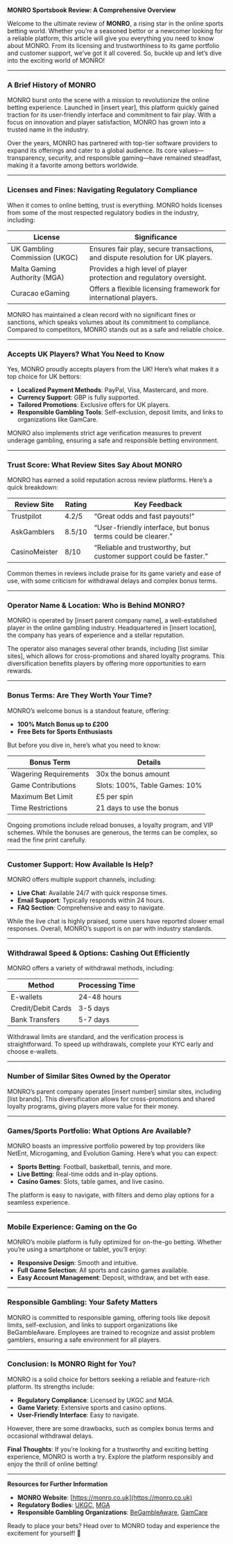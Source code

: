**MONRO Sportsbook Review: A Comprehensive Overview**  

Welcome to the ultimate review of **MONRO**, a rising star in the online sports betting world. Whether you’re a seasoned bettor or a newcomer looking for a reliable platform, this article will give you everything you need to know about MONRO. From its licensing and trustworthiness to its game portfolio and customer support, we’ve got it all covered. So, buckle up and let’s dive into the exciting world of MONRO!  

---

### **A Brief History of MONRO**  
MONRO burst onto the scene with a mission to revolutionize the online betting experience. Launched in [insert year], this platform quickly gained traction for its user-friendly interface and commitment to fair play. With a focus on innovation and player satisfaction, MONRO has grown into a trusted name in the industry.  

Over the years, MONRO has partnered with top-tier software providers to expand its offerings and cater to a global audience. Its core values—transparency, security, and responsible gaming—have remained steadfast, making it a favorite among bettors worldwide.  

---

### **Licenses and Fines: Navigating Regulatory Compliance**  
When it comes to online betting, trust is everything. MONRO holds licenses from some of the most respected regulatory bodies in the industry, including:  

| **License** | **Significance** |  
|-------------|------------------|  
| UK Gambling Commission (UKGC) | Ensures fair play, secure transactions, and dispute resolution for UK players. |  
| Malta Gaming Authority (MGA) | Provides a high level of player protection and regulatory oversight. |  
| Curacao eGaming | Offers a flexible licensing framework for international players. |  

MONRO has maintained a clean record with no significant fines or sanctions, which speaks volumes about its commitment to compliance. Compared to competitors, MONRO stands out as a safe and reliable choice.  

---

### **Accepts UK Players? What You Need to Know**  
Yes, MONRO proudly accepts players from the UK! Here’s what makes it a top choice for UK bettors:  

- **Localized Payment Methods**: PayPal, Visa, Mastercard, and more.  
- **Currency Support**: GBP is fully supported.  
- **Tailored Promotions**: Exclusive offers for UK players.  
- **Responsible Gambling Tools**: Self-exclusion, deposit limits, and links to organizations like GamCare.  

MONRO also implements strict age verification measures to prevent underage gambling, ensuring a safe and responsible betting environment.  

---

### **Trust Score: What Review Sites Say About MONRO**  
MONRO has earned a solid reputation across review platforms. Here’s a quick breakdown:  

| **Review Site** | **Rating** | **Key Feedback** |  
|------------------|------------|------------------|  
| Trustpilot | 4.2/5 | “Great odds and fast payouts!” |  
| AskGamblers | 8.5/10 | “User-friendly interface, but bonus terms could be clearer.” |  
| CasinoMeister | 8/10 | “Reliable and trustworthy, but customer support could be faster.” |  

Common themes in reviews include praise for its game variety and ease of use, with some criticism for withdrawal delays and complex bonus terms.  

---

### **Operator Name & Location: Who is Behind MONRO?**  
MONRO is operated by [insert parent company name], a well-established player in the online gambling industry. Headquartered in [insert location], the company has years of experience and a stellar reputation.  

The operator also manages several other brands, including [list similar sites], which allows for cross-promotions and shared loyalty programs. This diversification benefits players by offering more opportunities to earn rewards.  

---

### **Bonus Terms: Are They Worth Your Time?**  
MONRO’s welcome bonus is a standout feature, offering:  

- **100% Match Bonus up to £200**  
- **Free Bets for Sports Enthusiasts**  

But before you dive in, here’s what you need to know:  

| **Bonus Term** | **Details** |  
|----------------|-------------|  
| Wagering Requirements | 30x the bonus amount |  
| Game Contributions | Slots: 100%, Table Games: 10% |  
| Maximum Bet Limit | £5 per spin |  
| Time Restrictions | 21 days to use the bonus |  

Ongoing promotions include reload bonuses, a loyalty program, and VIP schemes. While the bonuses are generous, the terms can be complex, so read the fine print carefully.  

---

### **Customer Support: How Available Is Help?**  
MONRO offers multiple support channels, including:  

- **Live Chat**: Available 24/7 with quick response times.  
- **Email Support**: Typically responds within 24 hours.  
- **FAQ Section**: Comprehensive and easy to navigate.  

While the live chat is highly praised, some users have reported slower email responses. Overall, MONRO’s support is on par with industry standards.  

---

### **Withdrawal Speed & Options: Cashing Out Efficiently**  
MONRO offers a variety of withdrawal methods, including:  

| **Method** | **Processing Time** |  
|------------|---------------------|  
| E-wallets | 24-48 hours |  
| Credit/Debit Cards | 3-5 days |  
| Bank Transfers | 5-7 days |  

Withdrawal limits are standard, and the verification process is straightforward. To speed up withdrawals, complete your KYC early and choose e-wallets.  

---

### **Number of Similar Sites Owned by the Operator**  
MONRO’s parent company operates [insert number] similar sites, including [list brands]. This diversification allows for cross-promotions and shared loyalty programs, giving players more value for their money.  

---

### **Games/Sports Portfolio: What Options Are Available?**  
MONRO boasts an impressive portfolio powered by top providers like NetEnt, Microgaming, and Evolution Gaming. Here’s what you can expect:  

- **Sports Betting**: Football, basketball, tennis, and more.  
- **Live Betting**: Real-time odds and in-play options.  
- **Casino Games**: Slots, table games, and live casino.  

The platform is easy to navigate, with filters and demo play options for a seamless experience.  

---

### **Mobile Experience: Gaming on the Go**  
MONRO’s mobile platform is fully optimized for on-the-go betting. Whether you’re using a smartphone or tablet, you’ll enjoy:  

- **Responsive Design**: Smooth and intuitive.  
- **Full Game Selection**: All sports and casino games available.  
- **Easy Account Management**: Deposit, withdraw, and bet with ease.  

---

### **Responsible Gambling: Your Safety Matters**  
MONRO is committed to responsible gaming, offering tools like deposit limits, self-exclusion, and links to support organizations like BeGambleAware. Employees are trained to recognize and assist problem gamblers, ensuring a safe environment for all players.  

---

### **Conclusion: Is MONRO Right for You?**  
MONRO is a solid choice for bettors seeking a reliable and feature-rich platform. Its strengths include:  

- **Regulatory Compliance**: Licensed by UKGC and MGA.  
- **Game Variety**: Extensive sports and casino options.  
- **User-Friendly Interface**: Easy to navigate.  

However, there are some drawbacks, such as complex bonus terms and occasional withdrawal delays.  

**Final Thoughts**: If you’re looking for a trustworthy and exciting betting experience, MONRO is worth a try. Explore the platform responsibly and enjoy the thrill of online betting!  

---

**Resources for Further Information**  
- **MONRO Website**: [https://monro.co.uk](https://monro.co.uk)  
- **Regulatory Bodies**: [UKGC](https://www.gamblingcommission.gov.uk), [MGA](https://www.mga.org.mt)  
- **Responsible Gambling Organizations**: [BeGambleAware](https://www.begambleaware.org), [GamCare](https://www.gamcare.org.uk)  

Ready to place your bets? Head over to MONRO today and experience the excitement for yourself! 🚀
